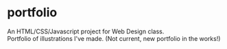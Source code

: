 # portfolio
An HTML/CSS/Javascript project for Web Design class.\
Portfolio of illustrations I've made. (Not current, new portfolio in the works!)

